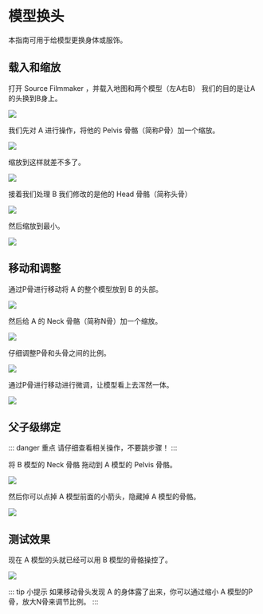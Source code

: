 # 模型换头

本指南可用于给模型更换身体或服饰。

## 载入和缩放

打开 Source Filmmaker ，并载入地图和两个模型（左A右B）
我们的目的是让A的头换到B身上。

![](https://ae01.alicdn.com/kf/HTB1aWekT7PoK1RjSZKbq6x1IXXaz.jpg)

我们先对 A 进行操作，将他的 Pelvis 骨骼（简称P骨）加一个缩放。

![](https://ae01.alicdn.com/kf/HTB1YH1cT4TpK1RjSZR0q6zEwXXap.jpg)

缩放到这样就差不多了。

![](https://ae01.alicdn.com/kf/HTB1HjWeT4TpK1RjSZFKq6y2wXXav.jpg)

接着我们处理 B 我们修改的是他的 Head 骨骼（简称头骨）    

![](https://ae01.alicdn.com/kf/HTB1nOKqTZfpK1RjSZFOq6y6nFXai.jpg)

然后缩放到最小。

![](https://ae01.alicdn.com/kf/HTB1eTehT6TpK1RjSZKPq6y3UpXa0.jpg)

## 移动和调整

通过P骨进行移动将 A 的整个模型放到 B 的头部。

![](https://ae01.alicdn.com/kf/HTB1Z9LBa2c3T1VjSZPfq6AWHXXa8.jpg)

然后给 A 的 Neck 骨骼（简称N骨）加一个缩放。

![](https://ae01.alicdn.com/kf/HTB1__KiTYrpK1RjSZTEq6AWAVXaz.jpg)

仔细调整P骨和头骨之间的比例。

![](https://ae01.alicdn.com/kf/HTB1tK5dTYvpK1RjSZPiq6zmwXXaY.jpg)

通过P骨进行移动进行微调，让模型看上去浑然一体。

![](https://ae01.alicdn.com/kf/HTB1dmGdT9zqK1RjSZFjq6zlCFXaV.jpg)

## 父子级绑定

::: danger 重点
请仔细查看相关操作，不要跳步骤！
:::

将 B 模型的 Neck 骨骼 拖动到 A 模型的 Pelvis 骨骼。

![](https://ae01.alicdn.com/kf/HTB1SbqmTVzqK1RjSZFvq6AB7VXah.jpg)

然后你可以点掉 A 模型前面的小箭头，隐藏掉 A 模型的骨骼。

![](https://ae01.alicdn.com/kf/HTB1qrWCT5LaK1RjSZFxq6ymPFXaD.jpg)

## 测试效果

现在 A 模型的头就已经可以用 B 模型的骨骼操控了。

![](https://ae01.alicdn.com/kf/HTB1mfmgT7voK1RjSZFDq6xY3pXat.jpg)

::: tip 小提示
如果移动骨头发现 A 的身体露了出来，你可以通过缩小 A 模型的P骨，放大N骨来调节比例。
:::
